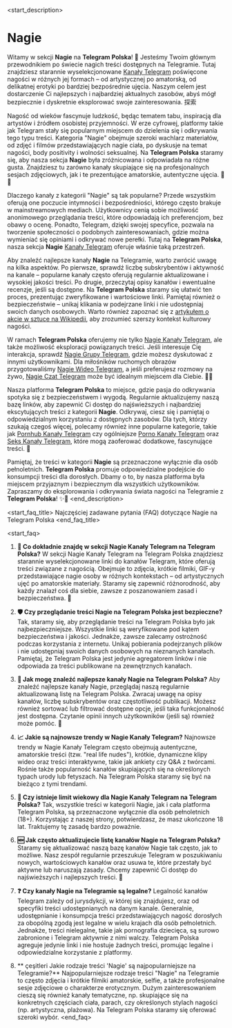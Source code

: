 <start_description>
# Nagie

Witamy w sekcji **Nagie** na **Telegram Polska**! 🔞 Jesteśmy Twoim głównym przewodnikiem po świecie nagich treści dostępnych na Telegramie. Tutaj znajdziesz starannie wyselekcjonowane [Kanały Telegram](/pl/kanaly/nagie/) poświęcone nagości w różnych jej formach – od artystycznej po amatorską, od delikatnej erotyki po bardziej bezpośrednie ujęcia. Naszym celem jest dostarczenie Ci najlepszych i najbardziej aktualnych zasobów, abyś mógł bezpiecznie i dyskretnie eksplorować swoje zainteresowania. 探索

Nagość od wieków fascynuje ludzkość, będąc tematem tabu, inspiracją dla artystów i źródłem osobistej przyjemności. W erze cyfrowej, platformy takie jak Telegram stały się popularnym miejscem do dzielenia się i odkrywania tego typu treści. Kategoria "Nagie" obejmuje szeroki wachlarz materiałów, od zdjęć i filmów przedstawiających nagie ciała, po dyskusje na temat nagości, body positivity i wolności seksualnej. Na **Telegram Polska** staramy się, aby nasza sekcja **Nagie** była zróżnicowana i odpowiadała na różne gusta. Znajdziesz tu zarówno kanały skupiające się na profesjonalnych sesjach zdjęciowych, jak i te prezentujące amatorskie, autentyczne ujęcia. 📸✨

Dlaczego kanały z kategorii "Nagie" są tak popularne? Przede wszystkim oferują one poczucie intymności i bezpośredniości, którego często brakuje w mainstreamowych mediach. Użytkownicy cenią sobie możliwość anonimowego przeglądania treści, które odpowiadają ich preferencjom, bez obawy o ocenę. Ponadto, Telegram, dzięki swojej specyfice, pozwala na tworzenie społeczności o podobnych zainteresowaniach, gdzie można wymieniać się opiniami i odkrywać nowe perełki. Tutaj na **Telegram Polska**, nasza sekcja **Nagie** [Kanały Telegram](/pl/kanaly/nagie/) oferuje właśnie taką przestrzeń.

Aby znaleźć najlepsze kanały **Nagie** na Telegramie, warto zwrócić uwagę na kilka aspektów. Po pierwsze, sprawdź liczbę subskrybentów i aktywność na kanale – popularne kanały często oferują regularnie aktualizowane i wysokiej jakości treści. Po drugie, przeczytaj opisy kanałów i ewentualne recenzje, jeśli są dostępne. Na **Telegram Polska** staramy się ułatwić ten proces, prezentując zweryfikowane i wartościowe linki. Pamiętaj również o bezpieczeństwie – unikaj klikania w podejrzane linki i nie udostępniaj swoich danych osobowych. Warto również zapoznać się z [artykułem o akcie w sztuce na Wikipedii](https://pl.wikipedia.org/wiki/Akt_(sztuka)), aby zrozumieć szerszy kontekst kulturowy nagości.

W ramach **Telegram Polska** oferujemy nie tylko [Nagie Kanały Telegram](/pl/kanaly/nagie/), ale także możliwość eksploracji powiązanych treści. Jeśli interesuje Cię interakcja, sprawdź [Nagie Grupy Telegram](/pl/grupy/nagie/), gdzie możesz dyskutować z innymi użytkownikami. Dla miłośników ruchomych obrazów przygotowaliśmy [Nagie Wideo Telegram](/pl/wideo/nagie/), a jeśli preferujesz rozmowy na żywo, [Nagie Czat Telegram](/pl/czat/nagie/) może być idealnym miejscem dla Ciebie. 💬🎥

Nasza platforma **Telegram Polska** to miejsce, gdzie pasja do odkrywania spotyka się z bezpieczeństwem i wygodą. Regularnie aktualizujemy naszą bazę linków, aby zapewnić Ci dostęp do najświeższych i najbardziej ekscytujących treści z kategorii **Nagie**. Odkrywaj, ciesz się i pamiętaj o odpowiedzialnym korzystaniu z dostępnych zasobów. Dla tych, którzy szukają czegoś więcej, polecamy również inne popularne kategorie, takie jak [Pornhub Kanały Telegram](/pl/kanaly/pornhub/) czy ogólniejsze [Porno Kanały Telegram](/pl/kanaly/porno/) oraz [Seks Kanały Telegram](/pl/kanaly/seks/), które mogą zaoferować dodatkowe, fascynujące treści. 🚀

Pamiętaj, że treści w kategorii **Nagie** są przeznaczone wyłącznie dla osób pełnoletnich. **Telegram Polska** promuje odpowiedzialne podejście do konsumpcji treści dla dorosłych. Dbamy o to, by nasza platforma była miejscem przyjaznym i bezpiecznym dla wszystkich użytkowników. Zapraszamy do eksplorowania i odkrywania świata nagości na Telegramie z **Telegram Polska**! ✨🍑
<end_description>

<start_faq_title>
Najczęściej zadawane pytania (FAQ) dotyczące Nagie na Telegram Polska
<end_faq_title>

<start_faq>
1. **🤔 Co dokładnie znajdę w sekcji Nagie Kanały Telegram na Telegram Polska?**
W sekcji Nagie Kanały Telegram na Telegram Polska znajdziesz starannie wyselekcjonowane linki do kanałów Telegram, które oferują treści związane z nagością. Obejmuje to zdjęcia, krótkie filmiki, GIF-y przedstawiające nagie osoby w różnych kontekstach – od artystycznych ujęć po amatorskie materiały. Staramy się zapewnić różnorodność, aby każdy znalazł coś dla siebie, zawsze z poszanowaniem zasad i bezpieczeństwa. 🔞

2. **🛡️ Czy przeglądanie treści Nagie na Telegram Polska jest bezpieczne?**
Tak, staramy się, aby przeglądanie treści na Telegram Polska było jak najbezpieczniejsze. Wszystkie linki są weryfikowane pod kątem bezpieczeństwa i jakości. Jednakże, zawsze zalecamy ostrożność podczas korzystania z internetu. Unikaj pobierania podejrzanych plików i nie udostępniaj swoich danych osobowych na nieznanych kanałach. Pamiętaj, że Telegram Polska jest jedynie agregatorem linków i nie odpowiada za treści publikowane na zewnętrznych kanałach.

3. **🔎 Jak mogę znaleźć najlepsze kanały Nagie na Telegram Polska?**
Aby znaleźć najlepsze kanały Nagie, przeglądaj naszą regularnie aktualizowaną listę na Telegram Polska. Zwracaj uwagę na opisy kanałów, liczbę subskrybentów oraz częstotliwość publikacji. Możesz również sortować lub filtrować dostępne opcje, jeśli taka funkcjonalność jest dostępna. Czytanie opinii innych użytkowników (jeśli są) również może pomóc. 🚀

4. **📈 Jakie są najnowsze trendy w Nagie Kanały Telegram?**
Najnowsze trendy w Nagie Kanały Telegram często obejmują autentyczne, amatorskie treści (tzw. "real life nudes"), krótkie, dynamiczne klipy wideo oraz treści interaktywne, takie jak ankiety czy Q&A z twórcami. Rośnie także popularność kanałów skupiających się na określonych typach urody lub fetyszach. Na Telegram Polska staramy się być na bieżąco z tymi trendami.

5. **🔞 Czy istnieje limit wiekowy dla Nagie Kanały Telegram na Telegram Polska?**
Tak, wszystkie treści w kategorii Nagie, jak i cała platforma Telegram Polska, są przeznaczone wyłącznie dla osób pełnoletnich (18+). Korzystając z naszej strony, potwierdzasz, że masz ukończone 18 lat. Traktujemy tę zasadę bardzo poważnie.

6. **🆕 Jak często aktualizujecie listę kanałów Nagie na Telegram Polska?**
Staramy się aktualizować naszą bazę kanałów Nagie tak często, jak to możliwe. Nasz zespół regularnie przeszukuje Telegram w poszukiwaniu nowych, wartościowych kanałów oraz usuwa te, które przestały być aktywne lub naruszają zasady. Chcemy zapewnić Ci dostęp do najświeższych i najlepszych treści. 🔄

7. **❓ Czy kanały Nagie na Telegramie są legalne?**
Legalność kanałów Telegram zależy od jurysdykcji, w której się znajdujesz, oraz od specyfiki treści udostępnianych na danym kanale. Generalnie, udostępnianie i konsumpcja treści przedstawiających nagość dorosłych za obopólną zgodą jest legalne w wielu krajach dla osób pełnoletnich. Jednakże, treści nielegalne, takie jak pornografia dziecięca, są surowo zabronione i Telegram aktywnie z nimi walczy. Telegram Polska agreguje jedynie linki i nie hostuje żadnych treści, promując legalne i odpowiedzialne korzystanie z platformy.

8. ** çeşitleri Jakie rodzaje treści 'Nagie' są najpopularniejsze na Telegramie?**
Najpopularniejsze rodzaje treści "Nagie" na Telegramie to często zdjęcia i krótkie filmiki amatorskie, selfie, a także profesjonalne sesje zdjęciowe o charakterze erotycznym. Dużym zainteresowaniem cieszą się również kanały tematyczne, np. skupiające się na konkretnych częściach ciała, parach, czy określonych stylach nagości (np. artystyczna, plażowa). Na Telegram Polska staramy się oferować szeroki wybór.
<end_faq>